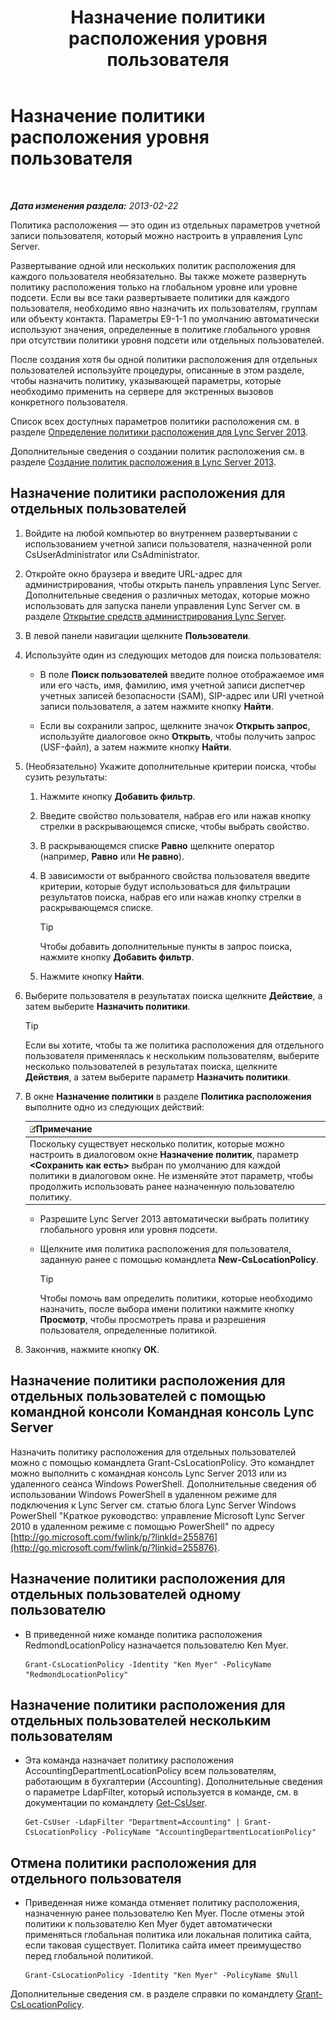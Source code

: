 ﻿---
title: Назначение политики расположения уровня пользователя
TOCTitle: Назначение политики расположения уровня пользователя
ms:assetid: 343f2de3-a0ae-4403-8456-6e520b579d32
ms:mtpsurl: https://technet.microsoft.com/ru-ru/library/Gg520974(v=OCS.15)
ms:contentKeyID: 49309390
ms.date: 05/19/2016
mtps_version: v=OCS.15
ms.translationtype: HT
---

# Назначение политики расположения уровня пользователя

 

_**Дата изменения раздела:** 2013-02-22_

Политика расположения — это один из отдельных параметров учетной записи пользователя, который можно настроить в управления Lync Server.

Развертывание одной или нескольких политик расположения для каждого пользователя необязательно. Вы также можете развернуть политику расположения только на глобальном уровне или уровне подсети. Если вы все таки развертываете политики для каждого пользователя, необходимо явно назначить их пользователям, группам или объекту контакта. Параметры E9-1-1 по умолчанию автоматически используют значения, определенные в политике глобального уровня при отсутствии политики уровня подсети или отдельных пользователей.

После создания хотя бы одной политики расположения для отдельных пользователей используйте процедуры, описанные в этом разделе, чтобы назначить политику, указывающей параметры, которые необходимо применить на сервере для экстренных вызовов конкретного пользователя.

Список всех доступных параметров политики расположения см. в разделе [Определение политики расположения для Lync Server 2013](lync-server-2013-defining-the-location-policy.md).

Дополнительные сведения о создании политик расположения см. в разделе [Создание политик расположения в Lync Server 2013](lync-server-2013-create-location-policies.md).

## Назначение политики расположения для отдельных пользователей

1.  Войдите на любой компьютер во внутреннем развертывании с использованием учетной записи пользователя, назначенной роли CsUserAdministrator или CsAdministrator.

2.  Откройте окно браузера и введите URL-адрес для администрирования, чтобы открыть панель управления Lync Server. Дополнительные сведения о различных методах, которые можно использовать для запуска панели управления Lync Server см. в разделе [Открытие средств администрирования Lync Server](lync-server-2013-open-lync-server-administrative-tools.md).

3.  В левой панели навигации щелкните **Пользователи**.

4.  Используйте один из следующих методов для поиска пользователя:
    
      - В поле **Поиск пользователей** введите полное отображаемое имя или его часть, имя, фамилию, имя учетной записи диспетчер учетных записей безопасности (SAM), SIP-адрес или URI учетной записи пользователя, а затем нажмите кнопку **Найти**.
    
      - Если вы сохранили запрос, щелкните значок **Открыть запрос**, используйте диалоговое окно **Открыть**, чтобы получить запрос (USF-файл), а затем нажмите кнопку **Найти**.

5.  (Необязательно) Укажите дополнительные критерии поиска, чтобы сузить результаты:
    
    1.  Нажмите кнопку **Добавить фильтр**.
    
    2.  Введите свойство пользователя, набрав его или нажав кнопку стрелки в раскрывающемся списке, чтобы выбрать свойство.
    
    3.  В раскрывающемся списке **Равно** щелкните оператор (например, **Равно** или **Не равно**).
    
    4.  В зависимости от выбранного свойства пользователя введите критерии, которые будут использоваться для фильтрации результатов поиска, набрав его или нажав кнопку стрелки в раскрывающемся списке.
        

        > [!TIP]
        > Чтобы добавить дополнительные пункты в запрос поиска, нажмите кнопку <STRONG>Добавить фильтр</STRONG>.

    
    5.  Нажмите кнопку **Найти**.

6.  Выберите пользователя в результатах поиска щелкните **Действие**, а затем выберите **Назначить политики**.
    

    > [!TIP]
    > Если вы хотите, чтобы та же политика расположения для отдельного пользователя применялась к нескольким пользователям, выберите несколько пользователей в результатах поиска, щелкните <STRONG>Действия</STRONG>, а затем выберите параметр <STRONG>Назначить политики</STRONG>.



7.  В окне **Назначение политики** в разделе **Политика расположения** выполните одно из следующих действий:
    
    <table>
    <thead>
    <tr class="header">
    <th><img src="images/Gg398412.note(OCS.15).gif" title="note" alt="note" />Примечание</th>
    </tr>
    </thead>
    <tbody>
    <tr class="odd">
    <td>Поскольку существует несколько политик, которые можно настроить в диалоговом окне <strong>Назначение политик</strong>, параметр <strong>&lt;Сохранить как есть&gt;</strong> выбран по умолчанию для каждой политики в диалоговом окне. Не изменяйте этот параметр, чтобы продолжить использовать ранее назначенную пользователю политику.</td>
    </tr>
    </tbody>
    </table>
    
      - Разрешите Lync Server 2013 автоматически выбрать политику глобального уровня или уровня подсети.
    
      - Щелкните имя политика расположения для пользователя, заданную ранее с помощью командлета **New-CsLocationPolicy**.
        

        > [!TIP]
        > Чтобы помочь вам определить политики, которые необходимо назначить, после выбора имени политики нажмите кнопку <STRONG>Просмотр</STRONG>, чтобы просмотреть права и разрешения пользователя, определенные политикой.



8.  Закончив, нажмите кнопку **ОК**.

## Назначение политики расположения для отдельных пользователей с помощью командной консоли Командная консоль Lync Server

Назначить политику расположения для отдельных пользователей можно с помощью командлета Grant-CsLocationPolicy. Это командлет можно выполнить с командная консоль Lync Server 2013 или из удаленного сеанса Windows PowerShell. Дополнительные сведения об использовании Windows PowerShell в удаленном режиме для подключения к Lync Server см. статью блога Lync Server Windows PowerShell "Краткое руководство: управление Microsoft Lync Server 2010 в удаленном режиме с помощью PowerShell" по адресу [http://go.microsoft.com/fwlink/p/?linkId=255876](http://go.microsoft.com/fwlink/p/?linkid=255876).

## Назначение политики расположения для отдельных пользователей одному пользователю

  - В приведенной ниже команде политика расположения RedmondLocationPolicy назначается пользователю Ken Myer.
    
        Grant-CsLocationPolicy -Identity "Ken Myer" -PolicyName "RedmondLocationPolicy"

## Назначение политики расположения для отдельных пользователей нескольким пользователям

  - Эта команда назначает политику расположения AccountingDepartmentLocationPolicy всем пользователям, работающим в бухгалтерии (Accounting). Дополнительные сведения о параметре LdapFilter, который используется в команде, см. в документации по командлету [Get-CsUser](get-csuser.md).
    
        Get-CsUser -LdapFilter "Department=Accounting" | Grant-CsLocationPolicy -PolicyName "AccountingDepartmentLocationPolicy"

## Отмена политики расположения для отдельного пользователя

  - Приведенная ниже команда отменяет политику расположения, назначенную ранее пользователю Ken Myer. После отмены этой политики к пользователю Ken Myer будет автоматически применяться глобальная политика или локальная политика сайта, если таковая существует. Политика сайта имеет преимущество перед глобальной политикой.
    
        Grant-CsLocationPolicy -Identity "Ken Myer" -PolicyName $Null

Дополнительные сведения см. в разделе справки по командлету [Grant-CsLocationPolicy](grant-cslocationpolicy.md).

